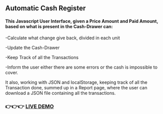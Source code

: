 ## Automatic Cash Register
#### This Javascript User Interface, given a Price Amount and Paid Amount, based on what is present in the Cash-Drawer can:

-Calculate what change give back, divided in each unit

-Update the Cash-Drawer

-Keep Track of all the Transactions

-Inform the user either there are some errors or the cash is impossible to cover.

It also, working with JSON and localStorage, keeping track of all the Transaction done, summed up in a Report page, where the user can download a JSON file containing all the transactions.

### 👉👉👉 [LIVE DEMO](#)<br>





